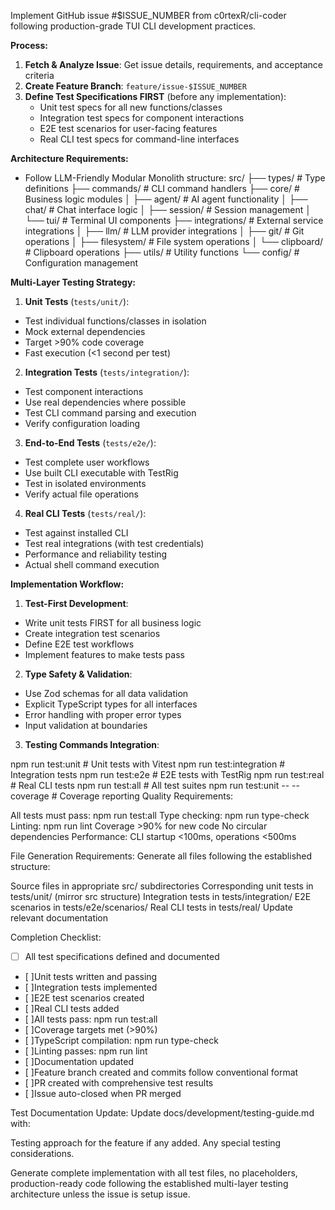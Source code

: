 Implement GitHub issue #$ISSUE_NUMBER from c0rtexR/cli-coder following production-grade TUI CLI development practices.

**Process:**

1. **Fetch & Analyze Issue**: Get issue details, requirements, and acceptance criteria
2. **Create Feature Branch**: `feature/issue-$ISSUE_NUMBER`
3. **Define Test Specifications FIRST** (before any implementation):
   - Unit test specs for all new functions/classes
   - Integration test specs for component interactions
   - E2E test scenarios for user-facing features
   - Real CLI test specs for command-line interfaces

**Architecture Requirements:**

- Follow LLM-Friendly Modular Monolith structure:
  src/
  ├── types/ # Type definitions
  ├── commands/ # CLI command handlers
  ├── core/ # Business logic modules
  │ ├── agent/ # AI agent functionality
  │ ├── chat/ # Chat interface logic
  │ ├── session/ # Session management
  │ └── tui/ # Terminal UI components
  ├── integrations/ # External service integrations
  │ ├── llm/ # LLM provider integrations
  │ ├── git/ # Git operations
  │ ├── filesystem/ # File system operations
  │ └── clipboard/ # Clipboard operations
  ├── utils/ # Utility functions
  └── config/ # Configuration management

**Multi-Layer Testing Strategy:**

1. **Unit Tests** (`tests/unit/`):

- Test individual functions/classes in isolation
- Mock external dependencies
- Target >90% code coverage
- Fast execution (<1 second per test)

2. **Integration Tests** (`tests/integration/`):

- Test component interactions
- Use real dependencies where possible
- Test CLI command parsing and execution
- Verify configuration loading

3. **End-to-End Tests** (`tests/e2e/`):

- Test complete user workflows
- Use built CLI executable with TestRig
- Test in isolated environments
- Verify actual file operations

4. **Real CLI Tests** (`tests/real/`):

- Test against installed CLI
- Test real integrations (with test credentials)
- Performance and reliability testing
- Actual shell command execution

**Implementation Workflow:**

1. **Test-First Development**:

- Write unit tests FIRST for all business logic
- Create integration test scenarios
- Define E2E test workflows
- Implement features to make tests pass

2. **Type Safety & Validation**:

- Use Zod schemas for all data validation
- Explicit TypeScript types for all interfaces
- Error handling with proper error types
- Input validation at boundaries

3. **Testing Commands Integration**:

npm run test:unit # Unit tests with Vitest
npm run test:integration # Integration tests
npm run test:e2e # E2E tests with TestRig
npm run test:real # Real CLI tests
npm run test:all # All test suites
npm run test:unit -- --coverage # Coverage reporting
Quality Requirements:

All tests must pass: npm run test:all
Type checking: npm run type-check
Linting: npm run lint
Coverage >90% for new code
No circular dependencies
Performance: CLI startup <100ms, operations <500ms

File Generation Requirements:
Generate all files following the established structure:

Source files in appropriate src/ subdirectories
Corresponding unit tests in tests/unit/ (mirror src structure)
Integration tests in tests/integration/
E2E scenarios in tests/e2e/scenarios/
Real CLI tests in tests/real/
Update relevant documentation

Completion Checklist:

- [ ] All test specifications defined and documented
- [ ]Unit tests written and passing
- [ ]Integration tests implemented
- [ ]E2E test scenarios created
- [ ]Real CLI tests added
- [ ]All tests pass: npm run test:all
- [ ]Coverage targets met (>90%)
- [ ]TypeScript compilation: npm run type-check
- [ ]Linting passes: npm run lint
- [ ]Documentation updated
- [ ]Feature branch created and commits follow conventional format
- [ ]PR created with comprehensive test results
- [ ]Issue auto-closed when PR merged

Test Documentation Update:
Update docs/development/testing-guide.md with:

Testing approach for the feature if any added.
Any special testing considerations.

Generate complete implementation with all test files, no placeholders, production-ready code following the established multi-layer testing architecture unless the issue is setup issue.
